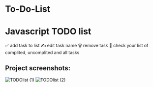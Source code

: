 # To-Do-List

<h1>Javascript TODO list </h1>

 ✅ add task to list
 ✍️ edit task name
 🗑️ remove task
 🔎 check your list of complited, uncomplited and all tasks
 
 
 ## Project screenshots:

![TODOlist (1)](https://user-images.githubusercontent.com/25865551/157444287-d609146d-5cf8-4317-9e3a-19f338d92bad.png)
![TODOlist (2)](https://user-images.githubusercontent.com/25865551/157444284-8ca02546-9116-42c6-ad17-b3de6c7a4cff.png)

